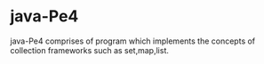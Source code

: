 # java-Pe4
java-Pe4 comprises of program which implements the concepts of collection frameworks such as set,map,list.
